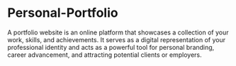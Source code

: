 # Personal-Portfolio
A portfolio website is an online platform that showcases a collection of your work, skills, and achievements. It serves as a digital representation of your professional identity and acts as a powerful tool for personal branding, career advancement, and attracting potential clients or employers.
